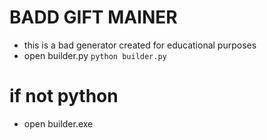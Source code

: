 # BADD GIFT MAINER

- this is a bad generator created for educational purposes
- open builder.py `python builder.py`
# if not python
- open builder.exe
